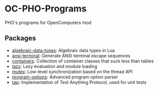 # OC-PHO-Programs

PHO's programs for OpenComputers mod

## Packages

* [algebraic-data-types](algebraic-data-types): Algebraic data types in Lua
* [ansi-terminal](ansi-terminal): Generate ANSI terminal escape sequences
* [containers](containers): Collection of container classes that suck less than tables
* [lazy](lazy): Lazy evaluation and module loading
* [mutex](mutex): Low-level synchronization based on the thread API
* [program-options](program-options): Advanced program option parser
* [tap](tap): Implementation of Test Anything Protocol, used for unit tests
